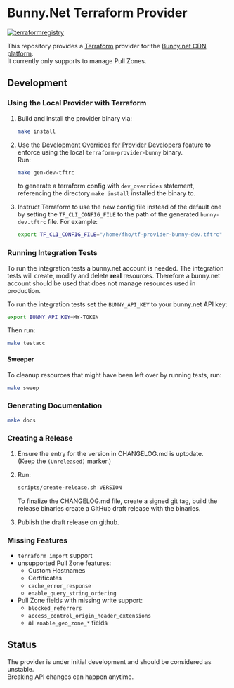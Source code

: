 # Bunny.Net Terraform Provider

[![terraformregistry](https://img.shields.io/badge/terraform-registry-blueviolet)](https://registry.terraform.io/providers/simplesurance/bunny)

This repository provides a [Terraform](https://terraform.io) provider for the
[Bunny.net CDN platform](https://bunny.net/). \
It currently only supports to manage Pull Zones.

## Development

### Using the Local Provider with Terraform

1. Build and install the provider binary via:

    ```sh
    make install
    ```

2. Use the [Development Overrides for Provider
Developers](https://www.terraform.io/docs/cli/config/config-file.html#development-overrides-for-provider-developers)
feature to enforce using the local `terraform-provider-bunny` binary. \
Run:

    ```sh
    make gen-dev-tftrc
    ```

    to generate a terraform config with `dev_overrides` statement, referencing the
    directory `make install` installed the binary to.

3. Instruct Terraform to use the new config file instead of the default
one by setting the `TF_CLI_CONFIG_FILE` to the path of the generated
`bunny-dev.tftrc` file. For example:

    ```sh
    export TF_CLI_CONFIG_FILE="/home/fho/tf-provider-bunny-dev.tftrc"
    ```

### Running Integration Tests

To run the integration tests a bunny.net account is needed.
The integration tests will create, modify and delete **real** resources.
Therefore a bunny.net account should be used that does not manage resources
used in production.

To run the integration tests set the `BUNNY_API_KEY` to your bunny.net API
key:

```sh
export BUNNY_API_KEY=MY-TOKEN
```

Then run:

```sh
make testacc
```

#### Sweeper

To cleanup resources that might have been left over by running tests, run:

```sh
make sweep
```

### Generating Documentation

```sh
make docs
```

### Creating a Release

1. Ensure the entry for the version in CHANGELOG.md is uptodate. \
   (Keep the `(Unreleased)` marker.)
2. Run:  

    ```sh
    scripts/create-release.sh VERSION
    ``` 

    To finalize the CHANGELOG.md file, create a signed git tag, build the
    release binaries create a GitHub draft release with the binaries.

3. Publish the draft release on github.

### Missing Features

- `terraform import` support
- unsupported Pull Zone features:
  - Custom Hostnames
  - Certificates
  - `cache_error_response`
  - `enable_query_string_ordering`
- Pull Zone fields with missing write support:
  - `blocked_referrers`
  - `access_control_origin_header_extensions`
  - all `enable_geo_zone_*` fields

## Status

The provider is under initial development and should be considered as
unstable. \
Breaking API changes can happen anytime.
